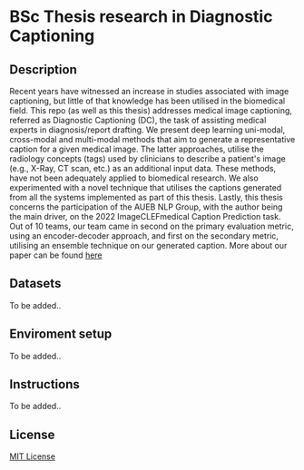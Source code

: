 # BSc Thesis research in Diagnostic Captioning

## Description
Recent years have witnessed an increase in studies associated with image captioning, but little of that knowledge has been utilised in the biomedical field. This repo (as well as this thesis) addresses medical image captioning, referred as Diagnostic Captioning (DC), the task of assisting medical experts in diagnosis/report drafting. We present deep learning uni-modal, cross-modal and multi-modal methods that aim to generate a representative caption for a given medical image. The latter approaches, utilise the radiology concepts (tags) used by clinicians to describe a patient's image (e.g., X-Ray, CT scan, etc.) as an additional input data. These methods, have not been adequately applied to biomedical research. We also experimented with a novel technique that utilises the captions generated from all the systems implemented as part of this thesis. Lastly, this thesis concerns the participation of the AUEB NLP Group, with the author being the main driver, on the 2022 ImageCLEFmedical Caption Prediction task. Out of 10 teams, our team came in second on the primary evaluation metric, using an encoder-decoder approach, and first on the secondary metric, utilising an ensemble technique on our generated caption. More about our paper can be found [here](http://ceur-ws.org/Vol-3180/paper-101.pdf)

## Datasets
To be added..

## Enviroment setup
To be added..

## Instructions
To be added..

## License
[MIT License](https://github.com/zaaachos/bsc-thesis-in-diagnostic-captioning/blob/main/LICENSE)
